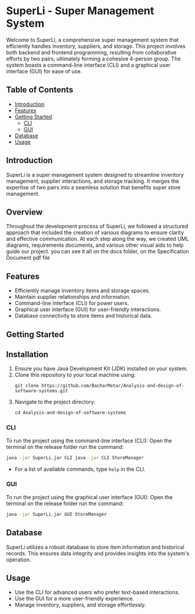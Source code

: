 # SuperLi - Super Management System

Welcome to SuperLi, a comprehensive super management system that efficiently handles inventory, suppliers, and storage. This project involves both backend and frontend programming, resulting from collaborative efforts by two pairs, ultimately forming a cohesive 4-person group. The system boasts a command-line interface (CLI) and a graphical user interface (GUI) for ease of use.

## Table of Contents
- [Introduction](#introduction)
- [Features](#features)
- [Getting Started](#getting-started)
  - [CLI](#cli)
  - [GUI](#gui)
- [Database](#database)
- [Usage](#usage)

## Introduction
SuperLi is a super management system designed to streamline inventory management, supplier interactions, and storage tracking. It merges the expertise of two pairs into a seamless solution that benefits super store management.

## Overview
Throughout the development process of SuperLi, we followed a structured approach that included the creation of various diagrams to ensure clarity and effective communication. At each step along the way, we created UML diagrams, requirements documents, and various other visual aids to help guide our project.
you can see it all on the docs folder, on the Specification Document pdf file

## Features
- Efficiently manage inventory items and storage spaces.
- Maintain supplier relationships and information.
- Command-line interface (CLI) for power users.
- Graphical user interface (GUI) for user-friendly interactions.
- Database connectivity to store items and historical data.

## Getting Started

## Installation

1. Ensure you have Java Development Kit (JDK) installed on your system.
2. Clone this repository to your local machine using:
   ```
   git clone https://github.com/BacharMetar/Analysis-and-design-of-software-systems.git
   ```
3. Navigate to the project directory:
   ```
   cd Analysis-and-design-of-software-systems

   ```
### CLI
To run the project using the command-line interface (CLI):
Open the terminal on the release folder
run the command:
```bash
java -jar SuperLi.jar CLI java -jar CLI StoreManager
```

- For a list of available commands, type `help` in the CLI.

### GUI
To run the project using the graphical user interface (GUI):
Open the terminal on the release folder
run the command:
```bash
java -jar SuperLi.jar GUI StoreManager
```

## Database
SuperLi utilizes a robust database to store item information and historical records. This ensures data integrity and provides insights into the system's operation.

## Usage
- Use the CLI for advanced users who prefer text-based interactions.
- Use the GUI for a more user-friendly experience.
- Manage inventory, suppliers, and storage effortlessly.


